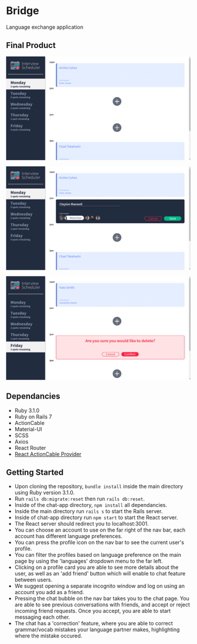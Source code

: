 # Bridge

Language exchange application

## Final Product

![""](https://github.com/jsarnecki/scheduler/blob/master/public/scheduler_home.png?raw=true)

![""](https://github.com/jsarnecki/scheduler/blob/master/public/scheduler_add.png?raw=true)

![""](https://github.com/jsarnecki/scheduler/blob/master/public/scheduler_confirm.png?raw=true)

## Dependancies

- Ruby 3.1.0
- Ruby on Rails 7
- ActionCable
- Material-UI
- SCSS
- Axios
- React Router
- [React ActionCable Provider](https://www.npmjs.com/package/@thrash-industries/react-actioncable-provider)
<!-- 
Things you may want to cover:

* Ruby version

* System dependencies

* Configuration

* Database creation

* Database initialization

* How to run the test suite

* Services (job queues, cache servers, search engines, etc.)

* Deployment instructions

* ... -->

## Getting Started

- Upon cloning the repository, `bundle install` inside the main directory using Ruby version 3.1.0.
- Run `rails db:migrate:reset` then run `rails db:reset`.
- Inside of the chat-app directory, `npm install` all dependancies.
- Inside the main directory run `rails s` to start the Rails server.
- Inside of chat-app directory run `npm start` to start the React server.
- The React server should redirect you to localhost:3001.
- You can choose an account to use on the far right of the nav bar, each account has different language preferences.  
- You can press the profile icon on the nav bar to see the current user's profile.
- You can filter the profiles based on language preference on the main page by using the 'languages' dropdown menu to the far left.
- Clicking on a profile card you are able to see more details about the user, as well as an 'add friend' button which will enable to chat feature between users.
- We suggest opening a separate incognito window and log on using an account you add as a friend.
- Pressing the chat bubble on the nav bar takes you to the chat page.  You are able to see previous conversations with friends, and accept or reject incoming friend requests.  Once you accept, you are able to start messaging each other.  
- The chat has a 'correction' feature, where you are able to correct grammar/vocab mistakes your language partner makes, highlighting where the mistake occured.  